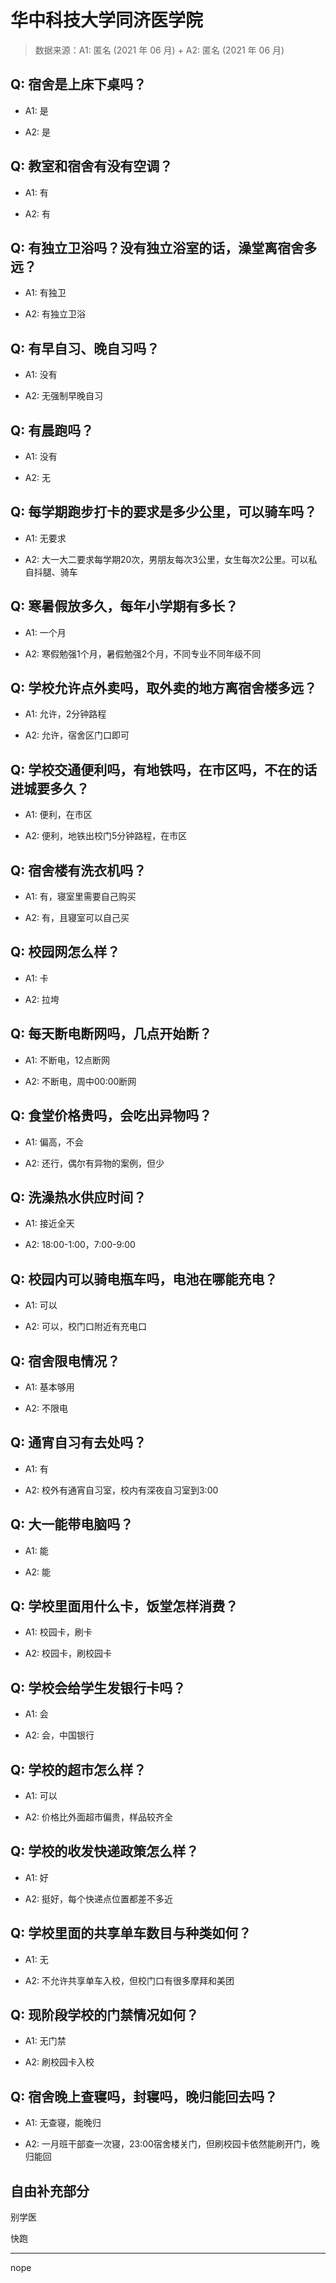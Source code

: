 # 华中科技大学同济医学院

> 数据来源：A1: 匿名 (2021 年 06 月) + A2: 匿名 (2021 年 06 月)

## Q: 宿舍是上床下桌吗？

- A1: 是

- A2: 是

## Q: 教室和宿舍有没有空调？

- A1: 有

- A2: 有

## Q: 有独立卫浴吗？没有独立浴室的话，澡堂离宿舍多远？

- A1: 有独卫

- A2: 有独立卫浴

## Q: 有早自习、晚自习吗？

- A1: 没有

- A2: 无强制早晚自习

## Q: 有晨跑吗？

- A1: 没有

- A2: 无

## Q: 每学期跑步打卡的要求是多少公里，可以骑车吗？

- A1: 无要求

- A2: 大一大二要求每学期20次，男朋友每次3公里，女生每次2公里。可以私自抖腿、骑车

## Q: 寒暑假放多久，每年小学期有多长？

- A1: 一个月

- A2: 寒假勉强1个月，暑假勉强2个月，不同专业不同年级不同

## Q: 学校允许点外卖吗，取外卖的地方离宿舍楼多远？

- A1: 允许，2分钟路程

- A2: 允许，宿舍区门口即可

## Q: 学校交通便利吗，有地铁吗，在市区吗，不在的话进城要多久？

- A1: 便利，在市区

- A2: 便利，地铁出校门5分钟路程，在市区

## Q: 宿舍楼有洗衣机吗？

- A1: 有，寝室里需要自己购买

- A2: 有，且寝室可以自己买

## Q: 校园网怎么样？

- A1: 卡

- A2: 拉垮

## Q: 每天断电断网吗，几点开始断？

- A1: 不断电，12点断网

- A2: 不断电，周中00:00断网

## Q: 食堂价格贵吗，会吃出异物吗？

- A1: 偏高，不会

- A2: 还行，偶尔有异物的案例，但少

## Q: 洗澡热水供应时间？

- A1: 接近全天

- A2: 18:00-1:00，7:00-9:00

## Q: 校园内可以骑电瓶车吗，电池在哪能充电？

- A1: 可以

- A2: 可以，校门口附近有充电口

## Q: 宿舍限电情况？

- A1: 基本够用

- A2: 不限电

## Q: 通宵自习有去处吗？

- A1: 有

- A2: 校外有通宵自习室，校内有深夜自习室到3:00

## Q: 大一能带电脑吗？

- A1: 能

- A2: 能

## Q: 学校里面用什么卡，饭堂怎样消费？

- A1: 校园卡，刷卡

- A2: 校园卡，刷校园卡

## Q: 学校会给学生发银行卡吗？

- A1: 会

- A2: 会，中国银行

## Q: 学校的超市怎么样？

- A1: 可以

- A2: 价格比外面超市偏贵，样品较齐全

## Q: 学校的收发快递政策怎么样？

- A1: 好

- A2: 挺好，每个快递点位置都差不多近

## Q: 学校里面的共享单车数目与种类如何？

- A1: 无

- A2: 不允许共享单车入校，但校门口有很多摩拜和美团

## Q: 现阶段学校的门禁情况如何？

- A1: 无门禁

- A2: 刷校园卡入校

## Q: 宿舍晚上查寝吗，封寝吗，晚归能回去吗？

- A1: 无查寝，能晚归

- A2: 一月班干部查一次寝，23:00宿舍楼关门，但刷校园卡依然能刷开门，晚归能回

## 自由补充部分

别学医

快跑

***

nope